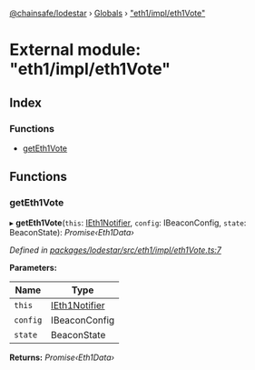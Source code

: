 [@chainsafe/lodestar](../README.md) › [Globals](../globals.md) › ["eth1/impl/eth1Vote"](_eth1_impl_eth1vote_.md)

# External module: "eth1/impl/eth1Vote"

## Index

### Functions

* [getEth1Vote](_eth1_impl_eth1vote_.md#geteth1vote)

## Functions

###  getEth1Vote

▸ **getEth1Vote**(`this`: [IEth1Notifier](../interfaces/_eth1_interface_.ieth1notifier.md), `config`: IBeaconConfig, `state`: BeaconState): *Promise‹Eth1Data›*

*Defined in [packages/lodestar/src/eth1/impl/eth1Vote.ts:7](https://github.com/ChainSafe/lodestar/blob/f536e8f/packages/lodestar/src/eth1/impl/eth1Vote.ts#L7)*

**Parameters:**

Name | Type |
------ | ------ |
`this` | [IEth1Notifier](../interfaces/_eth1_interface_.ieth1notifier.md) |
`config` | IBeaconConfig |
`state` | BeaconState |

**Returns:** *Promise‹Eth1Data›*
